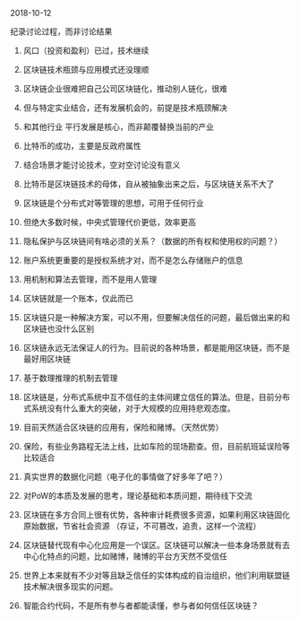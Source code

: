 

2018-10-12

纪录讨论过程，而非讨论结果

1. 风口（投资和盈利）已过，技术继续

2. 区块链技术瓶颈与应用模式还没理顺

3. 区块链企业很难把自己公司区块链化，推动别人链化，很难

4. 但与特定实业结合，还有发展机会的，前提是技术瓶颈解决

5. 和其他行业 平行发展是核心，而非颠覆替换当前的产业

6. 比特币的成功，主要是反政府属性

7. 结合场景才能讨论技术，空对空讨论没有意义

8. 比特币是区块链技术的母体，自从被抽象出来之后，与区块链关系不大了

9. 区块链是个分布式对等管理的思想，可用于任何行业

10. 但绝大多数时候，中央式管理代价更低，效率更高

11. 隐私保护与区块链间有啥必须的关系？（数据的所有权和使用权的问题？）

12. 账户系统更重要的是授权系统才对，而不是怎么存储账户的信息

13. 用机制和算法去管理，而不是用人管理

14. 区块链就是一个账本，仅此而已

15. 区块链只是一种解决方案，可以不用，但要解决信任的问题，最后做出来的和区块链也没什么区别

16. 区块链永远无法保证人的行为。目前说的各种场景，都是能用区块链，而不是最好用区块链

17. 基于数理推理的机制去管理

18. 区块链是，分布式系统中互不信任的主体间建立信任的算法。但是，目前分布式系统没有什么重大的突破，对于大规模的应用持悲观态度。

19. 目前天然适合区块链的应用有，保险和赌博。（天然优势）

20. 保险，有些业务路程无法上线，比如车险的现场勘查。但，目前航班延误险等比较适合

21. 真实世界的数据化问题（电子化的事情做了好多年了吧？）

22. 对PoW的本质及发展的思考，理论基础和本质问题，期待线下交流

23. 区块链在多方合同上很有优势，各种审计耗费很多资源，如果利用区块链固化原始数据，节省社会资源
    （存证，不可篡改，追责，这样一个流程）

24. 区块链替代现有中心化应用是一个误区。区块链可以解决一些本身场景就有去中心化特点的问题，比如赌博，赌博的平台方天然不受信任

25. 世界上本来就有不少对等且缺乏信任的实体构成的自治组织，他们利用联盟链技术解决很多现实的问题。

26. 智能合约代码，不是所有参与者都能读懂，参与者如何信任区块链？




